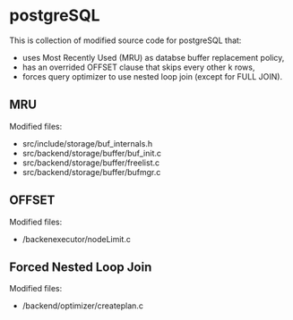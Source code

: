 # postgreSQL
This is collection of modified source code for postgreSQL that:
* uses Most Recently Used (MRU) as databse buffer replacement policy,
* has an overrided OFFSET clause that skips every other k rows, 
* forces query optimizer to use nested loop join (except for FULL JOIN).

## MRU
Modified files:
* src/include/storage/buf_internals.h
* src/backend/storage/buffer/buf_init.c
* src/backend/storage/buffer/freelist.c
* src/backend/storage/buffer/bufmgr.c

## OFFSET
Modified files:
* /backenexecutor/nodeLimit.c

## Forced Nested Loop Join
Modified files:
* /backend/optimizer/createplan.c
